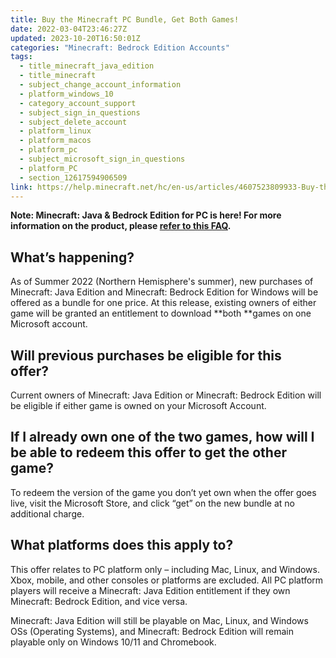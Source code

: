 ```yaml
---
title: Buy the Minecraft PC Bundle, Get Both Games!
date: 2022-03-04T23:46:27Z
updated: 2023-10-20T16:50:01Z
categories: "Minecraft: Bedrock Edition Accounts"
tags:
  - title_minecraft_java_edition
  - title_minecraft
  - subject_change_account_information
  - platform_windows_10
  - category_account_support
  - subject_sign_in_questions
  - subject_delete_account
  - platform_linux
  - platform_macos
  - platform_pc
  - subject_microsoft_sign_in_questions
  - platform_PC
  - section_12617594906509
link: https://help.minecraft.net/hc/en-us/articles/4607523809933-Buy-the-Minecraft-PC-Bundle-Get-Both-Games-
---
```


**Note: Minecraft: Java & Bedrock Edition for PC is here! For more information on the product, please [refer to this FAQ](https://help.minecraft.net/hc/en-us/articles/6657208607501-Minecraft-Java-Bedrock-Edition-FAQ).**

## What’s happening? 

As of Summer 2022 (Northern Hemisphere's summer), new purchases of Minecraft: Java Edition and Minecraft: Bedrock Edition for Windows will be offered as a bundle for one price. At this release, existing owners of either game will be granted an entitlement to download **both **games on one Microsoft account.  

## Will previous purchases be eligible for this offer? 

Current owners of Minecraft: Java Edition or Minecraft: Bedrock Edition will be eligible if either game is owned on your Microsoft Account. 

## If I already own one of the two games, how will I be able to redeem this offer to get the other game? 

To redeem the version of the game you don’t yet own when the offer goes live, visit the Microsoft Store, and click “get” on the new bundle at no additional charge. 

## What platforms does this apply to? 

This offer relates to PC platform only – including Mac, Linux, and Windows. Xbox, mobile, and other consoles or platforms are excluded. All PC platform players will receive a Minecraft: Java Edition entitlement if they own Minecraft: Bedrock Edition, and vice versa.

Minecraft: Java Edition will still be playable on Mac, Linux, and Windows OSs (Operating Systems), and Minecraft: Bedrock Edition will remain playable only on Windows 10/11 and Chromebook.
